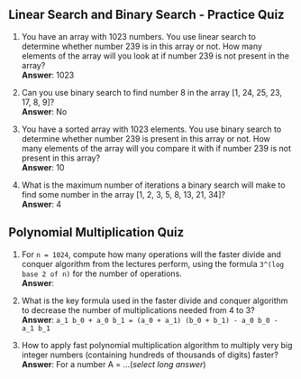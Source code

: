 ## Linear Search and Binary Search - Practice Quiz ##

1. You have an array with 1023 numbers. You use linear search to determine whether number 239 is in this array or not. How many elements of the array will you look at if number 239 is not present in the array?  
**Answer**: 1023

2. Can you use binary search to find number 8 in the array [1, 24, 25, 23, 17, 8, 9]?  
**Answer**: No

3. You have a sorted array with 1023 elements. You use binary search to determine whether number 239 is present in this array or not. How many elements of the array will you compare it with if number 239 is not present in this array?  
**Answer**: 10

4. What is the maximum number of iterations a binary search will make to find some number in the array [1, 2, 3, 5, 8, 13, 21, 34]?  
**Answer**: 4

## Polynomial Multiplication Quiz ##

1. For `n = 1024`, compute how many operations will the faster divide and conquer algorithm from the lectures perform, using the formula `3^(log base 2 of n)` for the number of operations.  
**Answer**: 

2. What is the key formula used in the faster divide and conquer algorithm to decrease the number of multiplications needed from 4 to 3?  
**Answer**: `a_1 b_0 + a_0 b_1 = (a_0 + a_1) (b_0 + b_1) - a_0 b_0 - a_1 b_1`

3. How to apply fast polynomial multiplication algorithm to multiply very big integer numbers (containing hundreds of thousands of digits) faster?  
**Answer**: For a number A = ...(_select long answer_)
